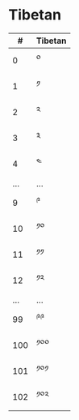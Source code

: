 # Tibetan

| #   | Tibetan |
|-----|---------|
| 0   | ༠       |
| 1   | ༡       |
| 2   | ༢       |
| 3   | ༣       |
| 4   | ༤       |
| …   | …       |
| 9   | ༩       |
| 10  | ༡༠      |
| 11  | ༡༡      |
| 12  | ༡༢      |
| …   | …       |
| 99  | ༩༩      |
| 100 | ༡༠༠     |
| 101 | ༡༠༡     |
| 102 | ༡༠༢     |

